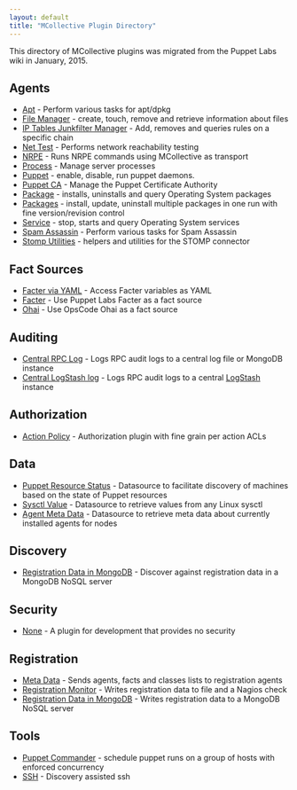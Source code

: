 ```yaml
---
layout: default
title: "MCollective Plugin Directory"
---
```


This directory of MCollective plugins was migrated from the Puppet Labs wiki in January, 2015.

## Agents

 * [Apt](apt.html) - Perform various tasks for apt/dpkg
 * [File Manager](agent_file_manager.html) - create, touch, remove and retrieve information about files
 * [IP Tables Junkfilter Manager](agent_iptables_junk_filter.html) - Add, removes and queries rules on a specific chain
 * [Net Test](net_test.html) - Performs network reachability testing
 * [NRPE](nrpe_agent.html) - Runs NRPE commands using MCollective as transport
 * [Process](process_management.html) - Manage server processes
 * [Puppet](puppet_agent.html) - enable, disable, run puppet daemons.
 * [Puppet CA](puppet_ca.html) - Manage the Puppet Certificate Authority
 * [Package](package.html) - installs, uninstalls and query Operating System packages
 * [Packages](packages.html) - install, update, uninstall multiple packages in one run with fine version/revision control
 * [Service](services.html) - stop, starts and query Operating System services
 * [Spam Assassin](spamassassin.html) - Perform various tasks for Spam Assassin
 * [Stomp Utilities](stomp_util.html) - helpers and utilities for the STOMP connector

## Fact Sources


 * [Facter via YAML](facter_via_yaml.html) - Access Facter variables as YAML
 * [Facter](facter.html) - Use Puppet Labs Facter as a fact source
 * [Ohai](ohai.html) - Use OpsCode Ohai as a fact source

## Auditing


 * [Central RPC Log](central_rpc_log.html) - Logs RPC audit logs to a central log file or MongoDB instance
 * [Central LogStash log](logstash_rpc_audit_logs.html) - Logs RPC audit logs to a central [LogStash](http://code.google.com/p/logstash/) instance

## Authorization

 * [Action Policy](authorization_action_policy.html) - Authorization plugin with fine grain per action ACLs

## Data

 * [Puppet Resource Status](resources_data_plugin.html) - Datasource to facilitate discovery of machines based on the state of Puppet resources
 * [Sysctl Value](sysctl_data.html) - Datasource to retrieve values from any Linux sysctl
 * [Agent Meta Data](agent_metadata.html) - Datasource to retrieve meta data about currently installed agents for nodes

## Discovery


 * [Registration Data in MongoDB](agent_registration_mongodb.html) - Discover against registration data in a MongoDB NoSQL server

## Security


 * [None](none.html) - A plugin for development that provides no security

## Registration


 * [Meta Data](agent_metadata.html) - Sends agents, facts and classes lists to registration agents
 * [Registration Monitor](agent_registration_monitor.html) - Writes registration data to file and a Nagios check
 * [Registration Data in MongoDB](agent_registration_mongodb.html) - Writes registration data to a MongoDB NoSQL server

## Tools


 * [Puppet Commander](puppet_commander.html) - schedule puppet runs on a group of hosts with enforced concurrency
 * [SSH](discovery_assisted_ssh.html) - Discovery assisted ssh
